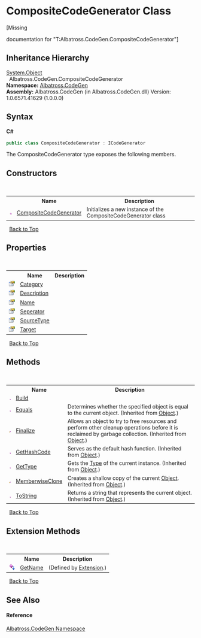 # CompositeCodeGenerator Class
 

\[Missing <summary> documentation for "T:Albatross.CodeGen.CompositeCodeGenerator"\]


## Inheritance Hierarchy
<a href="http://msdn2.microsoft.com/en-us/library/e5kfa45b" target="_blank">System.Object</a><br />&nbsp;&nbsp;Albatross.CodeGen.CompositeCodeGenerator<br />
**Namespace:**&nbsp;<a href="15cf6e12-be6a-9747-9980-acf9dcacbf1a">Albatross.CodeGen</a><br />**Assembly:**&nbsp;Albatross.CodeGen (in Albatross.CodeGen.dll) Version: 1.0.6571.41629 (1.0.0.0)

## Syntax

**C#**<br />
``` C#
public class CompositeCodeGenerator : ICodeGenerator
```

The CompositeCodeGenerator type exposes the following members.


## Constructors
&nbsp;<table><tr><th></th><th>Name</th><th>Description</th></tr><tr><td>![Public method](media/pubmethod.gif "Public method")</td><td><a href="86d11042-e634-3cd1-2707-e62c054e0efd">CompositeCodeGenerator</a></td><td>
Initializes a new instance of the CompositeCodeGenerator class</td></tr></table>&nbsp;
<a href="#compositecodegenerator-class">Back to Top</a>

## Properties
&nbsp;<table><tr><th></th><th>Name</th><th>Description</th></tr><tr><td>![Public property](media/pubproperty.gif "Public property")</td><td><a href="598513c4-fe40-39cd-8b42-05b1dab21c85">Category</a></td><td /></tr><tr><td>![Public property](media/pubproperty.gif "Public property")</td><td><a href="77d91148-dd28-344c-5bd2-463f41496119">Description</a></td><td /></tr><tr><td>![Public property](media/pubproperty.gif "Public property")</td><td><a href="3a44822d-b081-2de6-d233-7a3c6a0cea98">Name</a></td><td /></tr><tr><td>![Public property](media/pubproperty.gif "Public property")</td><td><a href="34e75360-1d38-0afd-ac5e-656ac6388bd4">Seperator</a></td><td /></tr><tr><td>![Public property](media/pubproperty.gif "Public property")</td><td><a href="30cbf60a-2803-9f26-0bda-d88bfd8fd6a5">SourceType</a></td><td /></tr><tr><td>![Public property](media/pubproperty.gif "Public property")</td><td><a href="8a746c4a-ffe1-ee68-df15-be0a81059074">Target</a></td><td /></tr></table>&nbsp;
<a href="#compositecodegenerator-class">Back to Top</a>

## Methods
&nbsp;<table><tr><th></th><th>Name</th><th>Description</th></tr><tr><td>![Public method](media/pubmethod.gif "Public method")</td><td><a href="229eb277-6e58-1005-045b-ee32187a2d47">Build</a></td><td /></tr><tr><td>![Public method](media/pubmethod.gif "Public method")</td><td><a href="http://msdn2.microsoft.com/en-us/library/bsc2ak47" target="_blank">Equals</a></td><td>
Determines whether the specified object is equal to the current object.
 (Inherited from <a href="http://msdn2.microsoft.com/en-us/library/e5kfa45b" target="_blank">Object</a>.)</td></tr><tr><td>![Protected method](media/protmethod.gif "Protected method")</td><td><a href="http://msdn2.microsoft.com/en-us/library/4k87zsw7" target="_blank">Finalize</a></td><td>
Allows an object to try to free resources and perform other cleanup operations before it is reclaimed by garbage collection.
 (Inherited from <a href="http://msdn2.microsoft.com/en-us/library/e5kfa45b" target="_blank">Object</a>.)</td></tr><tr><td>![Public method](media/pubmethod.gif "Public method")</td><td><a href="http://msdn2.microsoft.com/en-us/library/zdee4b3y" target="_blank">GetHashCode</a></td><td>
Serves as the default hash function.
 (Inherited from <a href="http://msdn2.microsoft.com/en-us/library/e5kfa45b" target="_blank">Object</a>.)</td></tr><tr><td>![Public method](media/pubmethod.gif "Public method")</td><td><a href="http://msdn2.microsoft.com/en-us/library/dfwy45w9" target="_blank">GetType</a></td><td>
Gets the <a href="http://msdn2.microsoft.com/en-us/library/42892f65" target="_blank">Type</a> of the current instance.
 (Inherited from <a href="http://msdn2.microsoft.com/en-us/library/e5kfa45b" target="_blank">Object</a>.)</td></tr><tr><td>![Protected method](media/protmethod.gif "Protected method")</td><td><a href="http://msdn2.microsoft.com/en-us/library/57ctke0a" target="_blank">MemberwiseClone</a></td><td>
Creates a shallow copy of the current <a href="http://msdn2.microsoft.com/en-us/library/e5kfa45b" target="_blank">Object</a>.
 (Inherited from <a href="http://msdn2.microsoft.com/en-us/library/e5kfa45b" target="_blank">Object</a>.)</td></tr><tr><td>![Public method](media/pubmethod.gif "Public method")</td><td><a href="http://msdn2.microsoft.com/en-us/library/7bxwbwt2" target="_blank">ToString</a></td><td>
Returns a string that represents the current object.
 (Inherited from <a href="http://msdn2.microsoft.com/en-us/library/e5kfa45b" target="_blank">Object</a>.)</td></tr></table>&nbsp;
<a href="#compositecodegenerator-class">Back to Top</a>

## Extension Methods
&nbsp;<table><tr><th></th><th>Name</th><th>Description</th></tr><tr><td>![Public Extension Method](media/pubextension.gif "Public Extension Method")</td><td><a href="4555a966-f956-bbfd-49ca-e495855a62e6">GetName</a></td><td> (Defined by <a href="61b4916c-1734-8427-90ec-0f5aab982965">Extension</a>.)</td></tr></table>&nbsp;
<a href="#compositecodegenerator-class">Back to Top</a>

## See Also


#### Reference
<a href="15cf6e12-be6a-9747-9980-acf9dcacbf1a">Albatross.CodeGen Namespace</a><br />